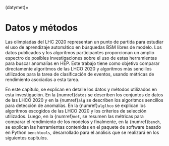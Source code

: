 (datymet)=
# Datos y métodos
Las olimpiadas del LHC 2020 representan un punto de partida para estudiar el uso de aprendizaje automático en búsquedas BSM libres de modelo. Los datos publicados y los algoritmos participantes proporcionan un amplio espectro de posibles investigaciones sobre el uso de estas herramientas para buscar anomalías en HEP. Este trabajo tiene como objetivo comparar directamente algoritmos de las LHCO 2020 y algoritmos más sencillos utilizados para la tarea de clasificación de eventos, usando métricas de rendimiento asociadas a esta tarea.

En este capítulo, se explican en detalle los datos y métodos utilizados en esta investigación. En la {numref}`datos` se describen los conjuntos de datos de las LHCO 2020 y en la {numref}`alg` se describen los algoritmos sencillos para detección de anomalías. En la {numref}`alglhco` se explican los algoritmos escogidos de las LHCO 2020 y los criterios de selección utilizados. Luego, en la {numref}`met`, se resumen las métricas para comparar el rendimiento de los modelos y finalmente, en la {numref}`bench`, se explican las herramientas contenidas en el paquete de software basado en Python `benchtools`, desarrollado para el análisis que se realizará en los siguientes capítulos.
